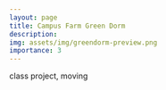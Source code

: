 ```yaml
---
layout: page
title: Campus Farm Green Dorm
description: 
img: assets/img/greendorm-preview.png
importance: 3
---
```


class project, moving